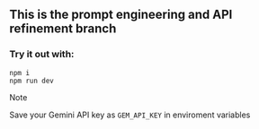 ## This is the prompt engineering and API refinement branch

### Try it out with:

```
npm i
npm run dev
```

> [!NOTE]
> Save your Gemini API key as `GEM_API_KEY` in enviroment variables
